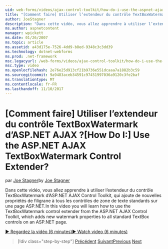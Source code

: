 ```yaml
---
uid: web-forms/videos/ajax-control-toolkit/how-do-i-use-the-aspnet-ajax-textboxwatermark-control-extender
title: "[Comment faire] Utiliser l’extendeur du contrôle TextBoxWatermark d’ASP.NET AJAX ? | Microsoft Docs"
author: JoeStagner
description: "Dans cette vidéo, vous allez apprendre à utiliser l’extendeur du contrôle TextBoxWatermark d’ASP.NET AJAX Control Toolkit, qui ajoute de nouvelles propriétés de filigrane à un..."
ms.author: aspnetcontent
manager: wpickett
ms.date: 01/26/2007
ms.topic: article
ms.assetid: a43d175e-7526-4dd9-b8ed-9348c3c3dd39
ms.technology: dotnet-webforms
ms.prod: .net-framework
msc.legacyurl: /web-forms/videos/ajax-control-toolkit/how-do-i-use-the-aspnet-ajax-textboxwatermark-control-extender
msc.type: video
ms.openlocfilehash: 2e76e25d913cf21b9736e551dcaaa7a1882b3c59
ms.sourcegitcommit: 9a9483aceb34591c97451997036a9120c3fe2baf
ms.translationtype: MT
ms.contentlocale: fr-FR
ms.lasthandoff: 11/10/2017
---
```

<a name="how-do-i-use-the-aspnet-ajax-textboxwatermark-control-extender"></a><span data-ttu-id="0f81b-104">[Comment faire] Utiliser l’extendeur du contrôle TextBoxWatermark d’ASP.NET AJAX ?</span><span class="sxs-lookup"><span data-stu-id="0f81b-104">[How Do I:] Use the ASP.NET AJAX TextBoxWatermark Control Extender?</span></span>
====================
<span data-ttu-id="0f81b-105">par [Joe Stagner](https://github.com/JoeStagner)</span><span class="sxs-lookup"><span data-stu-id="0f81b-105">by [Joe Stagner](https://github.com/JoeStagner)</span></span>

<span data-ttu-id="0f81b-106">Dans cette vidéo, vous allez apprendre à utiliser l’extendeur du contrôle TextBoxWatermark d’ASP.NET AJAX Control Toolkit, qui ajoute de nouvelles propriétés de filigrane à tous les contrôles de zone de texte standards sur une page ASP.NET.</span><span class="sxs-lookup"><span data-stu-id="0f81b-106">In this video you will learn how to use the TextBoxWatermark control extender from the ASP.NET AJAX Control Toolkit, which adds new watermark properties to all standard TextBox controls on an ASP.NET page.</span></span>

[<span data-ttu-id="0f81b-107">&#9654; Regardez la vidéo (6 minutes)</span><span class="sxs-lookup"><span data-stu-id="0f81b-107">&#9654; Watch video (6 minutes)</span></span>](https://channel9.msdn.com/Blogs/ASP-NET-Site-Videos/how-do-i-use-the-aspnet-ajax-textboxwatermark-control-extender)

>[!div class="step-by-step"]
<span data-ttu-id="0f81b-108">[Précédent](how-do-i-use-the-aspnet-ajax-cascadingdropdown-control-extender.md)
[Suivant](how-do-i-use-the-aspnet-ajax-popup-control-extender.md)</span><span class="sxs-lookup"><span data-stu-id="0f81b-108">[Previous](how-do-i-use-the-aspnet-ajax-cascadingdropdown-control-extender.md)
[Next](how-do-i-use-the-aspnet-ajax-popup-control-extender.md)</span></span>
